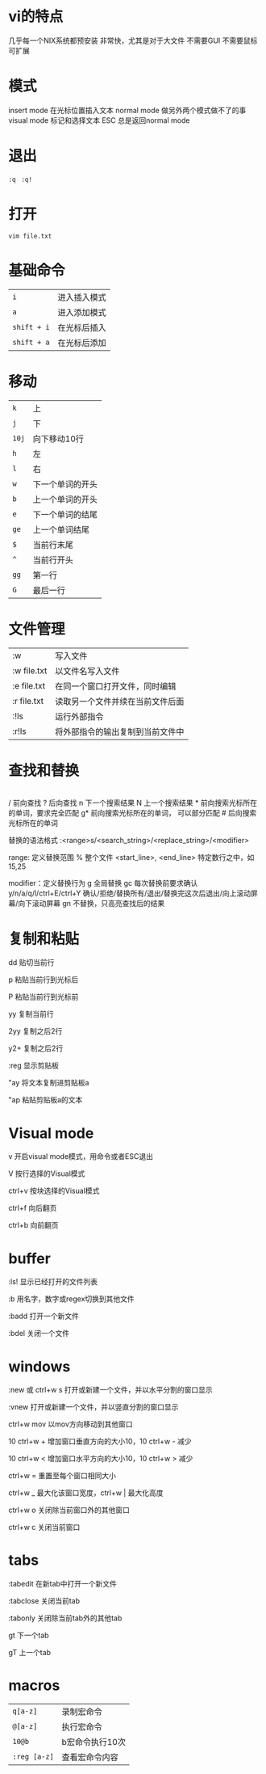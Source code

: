 # vi的特点

几乎每一个NIX系统都预安装
非常快，尤其是对于大文件
不需要GUI
不需要鼠标
可扩展

# 模式

insert mode    在光标位置插入文本
normal mode  做另外两个模式做不了的事
visual mode    标记和选择文本
ESC                   总是返回normal mode

# 退出

`:q `
`:q!`

# 打开

`vim file.txt`

# 基础命令

|||
|--|--|
|`i`|进入插入模式|
|`a`|进入添加模式|
|`shift + i`|在光标后插入|
|`shift + a`|在光标后添加|

# 移动
|||
|--|--|
|`k`| 上|
|`j`|下|
|`10j` |向下移动10行|
|`h`|左|
|`l`  |右|
|`w` |下一个单词的开头|
|`b` |上一个单词的开头|
|`e`  |下一个单词的结尾|
|`ge` |上一个单词结尾|
|`$`  |当前行末尾|
|`^`  |当前行开头|
|`gg`  |第一行|
|`G`  | 最后一行|

# 文件管理
|||
|--|--|
|:w                |写入文件|
|:w file.txt   |以文件名写入文件|
|:e file.txt    |在同一个窗口打开文件，同时编辑|
|:r file.txt    |读取另一个文件并续在当前文件后面|
|:!ls| 运行外部指令|
|:r!ls          |  将外部指令的输出复制到当前文件中|

# 查找和替换

|||
|--|--|
/  前向查找
?  后向查找
n  下一个搜索结果
N  上一个搜索结果
\* 前向搜索光标所在的单词，要求完全匹配
g* 前向搜索光标所在的单词， 可以部分匹配
\#  后向搜索光标所在的单词

替换的语法格式
:\<range>s/\<search_string>/\<replace_string>/\<modifier>

range:  定义替换范围
	%  整个文件
	<start_line>, <end_line>  特定数行之中，如 15,25

modifier：定义替换行为
    g    全局替换
	gc  每次替换前要求确认      y/n/a/q/l/ctrl+E/ctrl+Y    确认/拒绝/替换所有/退出/替换完这次后退出/向上滚动屏幕/向下滚动屏幕
	gn  不替换，只高亮查找后的结果

# 复制和粘贴

dd  贴切当前行

p  粘贴当前行到光标后

P  粘贴当前行到光标前

yy   复制当前行

2yy 复制之后2行

y2+  复制之后2行

:reg  显示剪贴板

"ay  将文本复制进剪贴板a

"ap  粘贴剪贴板a的文本

# Visual mode

v         开启visual mode模式，用命令或者ESC退出

V         按行选择的Visual模式

ctrl+v 按块选择的Visual模式

ctrl+f  向后翻页

ctrl+b 向前翻页

# buffer

:ls!       显示已经打开的文件列表

:b        用名字，数字或regex切换到其他文件

:badd 打开一个新文件

:bdel   关闭一个文件

# windows

:new 或 ctrl+w s 打开或新建一个文件，并以水平分割的窗口显示

:vnew                   打开或新建一个文件，并以竖直分割的窗口显示

ctrl+w mov          以mov方向移动到其他窗口

10 ctrl+w +          增加窗口垂直方向的大小10，10 ctrl+w - 减少

10 ctrl+w <		  增加窗口水平方向的大小10，10 ctrl+w > 减少

ctrl+w =                重置至每个窗口相同大小

ctrl+w _                最大化该窗口宽度，ctrl+w | 最大化高度

ctrl+w o               关闭除当前窗口外的其他窗口

ctrl+w c               关闭当前窗口

# tabs

:tabedit    在新tab中打开一个新文件

:tabclose  关闭当前tab

:tabonly   关闭除当前tab外的其他tab

gt              下一个tab

gT              上一个tab

# macros

|||
|--|--|
|`q[a-z]` |录制宏命令|
|`@[a-z]` |执行宏命令|
|`10@b` |b宏命令执行10次|
|`:reg [a-z]` |查看宏命令内容|